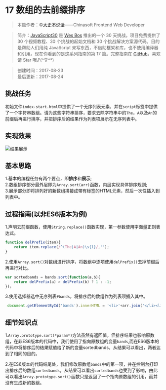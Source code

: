 # 17 数组的去前缀排序

> 本篇作者：©[大史不说话](https://github.com/dashnowords)——Chinasoft Frontend Web Developer

> 简介：[JavaScript30](https://javascript30.com) 是 [Wes Bos](https://github.com/wesbos) 推出的一个 30 天挑战。项目免费提供了 30 个视频教程、30 个挑战的起始文档和 30 个挑战解决方案源代码。目的是帮助人们用纯 JavaScript 来写东西，不借助框架和库，也不使用编译器和引用。现在你看到的是这系列指南的第 17 篇。完整指南在 [GitHub](https://github.com/soyaine/JavaScript30)，喜欢请 Star 哦♪(^∇^*)

> 创建时间：2017-08-23    
> 最后更新：2017-08-24

## 挑战任务

初始文件`index-start.html`中提供了一个无序列表元素，并在`script`标签中提供了一个字符串数组。请为这些字符串排序，要求去除字符串中的`The`，`A`以及`An`的前缀后再进行排序，并把排序后的结果作为列表项展示在无序列表中。

## 实现效果

![结果展示](https://github.com/soyaine/JavaScript30/blob/master/17%20-%20Sort%20Without%20Articles/effects.png)

## 基本思路

1.基本的编程任务有两个要点，即**排序**和**展示**;<br>
2.数组排序部分最外层即为`Array.sort(arr)`函数，内层实现具体排序规则;<br>
3.展示部分即将排列好的新数组拼接成带有标签的HTML元素，然后一次性插入到列表中。

## 过程指南(以非ES6版本为例)

1.声明去前缀函数，使用`String.replace()`函数实现，第一参数使用字面量正则表达式。

```js
function delPrefix(item){
    return item.replace(/^(The|A|An)\s{1}/,'');
}
```

2.使用`Array.sort()`对数组进行排序，将数组中逐项使用`delPrefix()`去掉前缀后再进行对比。

```js
var sortedbands = bands.sort(function(a,b){
    return delPrefix(a) > delPrefix(b) ? 1 : -1;
});
```

3.使用选择器选中无序列表`#bands`，将排序后的数组作为列表项插入其中。

```js
 document.getElementById('bands').innerHTML = '<li>'+arr.join('</li><li>')+'</li>';
```

## 细节知识点

1.`Array.prototype.sort(*param*)`方法虽然有返回值，但排序结果也影响原数组，在非ES6版本的代码中，我们使用了指向原数组的变量`bands`,而在ES6版本的代码中将排序后的结果赋值给了新的变量sortedbands，从结果可以看出，两者达到了相同的目的。

2.在ES6版本的代码结尾处，我们修改原数组`bands`中的第一项，并在控制台打印出排序后的数组`sortedbands`，从结果可以看出`sortedbands`也受到了影响，由此可以看出`Array.prototype.sort()`函数只是返回了一个指向原数组的引用，而并没有生成新的数组。
